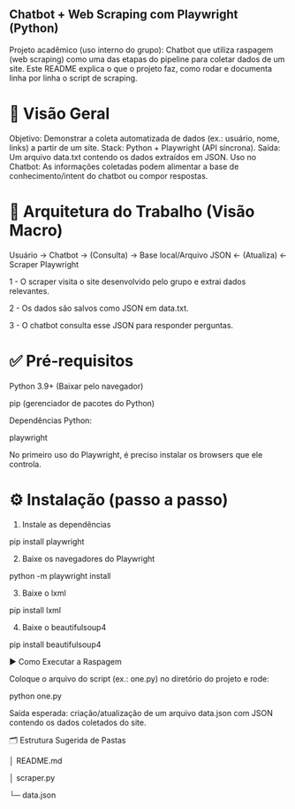 ## Chatbot + Web Scraping com Playwright (Python)

Projeto acadêmico (uso interno do grupo): Chatbot que utiliza raspagem (web scraping) como uma das etapas do pipeline para coletar dados de um site. Este README explica o que o projeto faz, como rodar e documenta linha por linha o script de scraping.

# 🔎 Visão Geral

Objetivo: Demonstrar a coleta automatizada de dados (ex.: usuário, nome, links) a partir de um site.
Stack: Python + Playwright (API síncrona).
Saída: Um arquivo data.txt contendo os dados extraídos em JSON.
Uso no Chatbot: As informações coletadas podem alimentar a base de conhecimento/intent do chatbot ou compor respostas.

# 🧩 Arquitetura do Trabalho (Visão Macro)
Usuário → Chatbot → (Consulta) → Base local/Arquivo JSON ← (Atualiza) ← Scraper Playwright

1 - O scraper visita o site desenvolvido pelo grupo e extrai dados relevantes.

2 - Os dados são salvos como JSON em data.txt.

3 - O chatbot consulta esse JSON para responder perguntas.

# ✅ Pré‑requisitos

Python 3.9+ (Baixar pelo navegador)

pip (gerenciador de pacotes do Python)

Dependências Python:

 playwright

No primeiro uso do Playwright, é preciso instalar os browsers que ele controla.

# ⚙️ Instalação (passo a passo)

1) Instale as dependências

pip install playwright

2) Baixe os navegadores do Playwright
 
python -m playwright install

3) Baixe o lxml

pip install lxml

4) Baixe o beautifulsoup4

pip install beautifulsoup4

▶️ Como Executar a Raspagem

Coloque o arquivo do script (ex.: one.py) no diretório do projeto e rode:

python one.py

Saída esperada: criação/atualização de um arquivo data.json com JSON contendo os dados coletados do site.

🗂️ Estrutura Sugerida de Pastas

│  README.md

│  scraper.py         

└─ data.json
